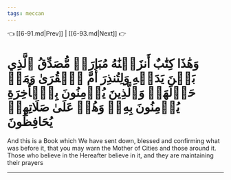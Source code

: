 ```yaml
---
tags: meccan
---
```


👈 [[6-91.md|Prev]] | [[6-93.md|Next]] 👉

# وَهَٰذَا كِتَٰبٌ أَنزَلۡنَٰهُ مُبَارَكٞ مُّصَدِّقُ ٱلَّذِي بَيۡنَ يَدَيۡهِ وَلِتُنذِرَ أُمَّ ٱلۡقُرَىٰ وَمَنۡ حَوۡلَهَاۚ وَٱلَّذِينَ يُؤۡمِنُونَ بِٱلۡأٓخِرَةِ يُؤۡمِنُونَ بِهِۦۖ وَهُمۡ عَلَىٰ صَلَاتِهِمۡ يُحَافِظُونَ

And this is a Book which We have sent down, blessed and confirming what was before it, that you may warn the Mother of Cities and those around it. Those who believe in the Hereafter believe in it, and they are maintaining their prayers

---

